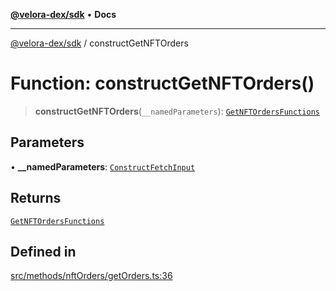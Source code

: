 [**@velora-dex/sdk**](../README.md) • **Docs**

***

[@velora-dex/sdk](../globals.md) / constructGetNFTOrders

# Function: constructGetNFTOrders()

> **constructGetNFTOrders**(`__namedParameters`): [`GetNFTOrdersFunctions`](../type-aliases/GetNFTOrdersFunctions.md)

## Parameters

• **\_\_namedParameters**: [`ConstructFetchInput`](../interfaces/ConstructFetchInput.md)

## Returns

[`GetNFTOrdersFunctions`](../type-aliases/GetNFTOrdersFunctions.md)

## Defined in

[src/methods/nftOrders/getOrders.ts:36](https://github.com/VeloraDEX/sdk/blob/feat/extend_delta_orders_filtering/src/methods/nftOrders/getOrders.ts#L36)
